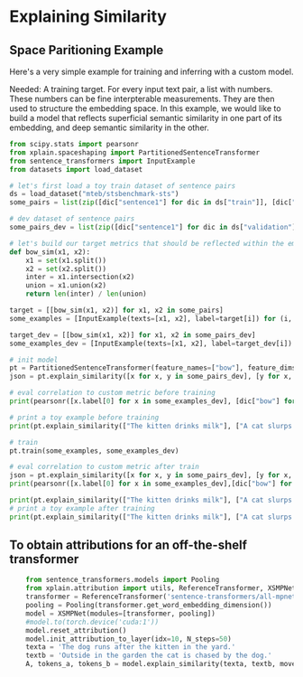 # Explaining Similarity

## Space Paritioning Example

Here's a very simple example for training and inferring with a custom model.

Needed: A training target. For every input text pair, a list with numbers. These numbers can be fine interpterable measurements. They are then used to structure the embedding space. In this example, we would like to build a model that reflects superficial semantic similarity in one part of its embedding, and deep semantic similarity in the other.

```python
from scipy.stats import pearsonr
from xplain.spaceshaping import PartitionedSentenceTransformer
from sentence_transformers import InputExample
from datasets import load_dataset

# let's first load a toy train dataset of sentence pairs
ds = load_dataset("mteb/stsbenchmark-sts")
some_pairs = list(zip([dic["sentence1"] for dic in ds["train"]], [dic["sentence2"] for dic in ds["train"]]))

# dev dataset of sentence pairs
some_pairs_dev = list(zip([dic["sentence1"] for dic in ds["validation"]], [dic["sentence2"] for dic in ds["validation"]]))

# let's build our target metrics that should be reflected within the embedding space
def bow_sim(x1, x2):
	x1 = set(x1.split())
	x2 = set(x2.split())
	inter = x1.intersection(x2)
	union = x1.union(x2)
	return len(inter) / len(union)

target = [[bow_sim(x1, x2)] for x1, x2 in some_pairs]
some_examples = [InputExample(texts=[x1, x2], label=target[i]) for (i, (x1, x2)) in enumerate(some_pairs)]

target_dev = [[bow_sim(x1, x2)] for x1, x2 in some_pairs_dev]
some_examples_dev = [InputExample(texts=[x1, x2], label=target_dev[i]) for (i, (x1, x2)) in enumerate(some_pairs_dev)]

# init model
pt = PartitionedSentenceTransformer(feature_names=["bow"], feature_dims=[32])
json = pt.explain_similarity([x for x, y in some_pairs_dev], [y for x, y in some_pairs_dev])

# eval correlation to custom metric before training
print(pearsonr([x.label[0] for x in some_examples_dev], [dic["bow"] for dic in json]))

# print a toy example before training
print(pt.explain_similarity(["The kitten drinks milk"], ["A cat slurps something"]))

# train
pt.train(some_examples, some_examples_dev)

# eval correlation to custom metric after train
json = pt.explain_similarity([x for x, y in some_pairs_dev], [y for x, y in some_pairs_dev])
print(pearsonr([x.label[0] for x in some_examples_dev],[dic["bow"] for dic in json]))

print(pt.explain_similarity(["The kitten drinks milk"], ["A cat slurps something"]))
# print a toy example after training
print(pt.explain_similarity(["The kitten drinks milk"], ["A cat slurps something"]))
```

## To obtain attributions for an off-the-shelf transformer

```python
    from sentence_transformers.models import Pooling
    from xplain.attribution import utils, ReferenceTransformer, XSMPNet
    transformer = ReferenceTransformer('sentence-transformers/all-mpnet-base-v2')
    pooling = Pooling(transformer.get_word_embedding_dimension())
    model = XSMPNet(modules=[transformer, pooling])
    #model.to(torch.device('cuda:1'))
    model.reset_attribution()
    model.init_attribution_to_layer(idx=10, N_steps=50)
    texta = 'The dog runs after the kitten in the yard.'
    textb = 'Outside in the garden the cat is chased by the dog.'
    A, tokens_a, tokens_b = model.explain_similarity(texta, textb, move_to_cpu=True, sim_measure='cos')
```
